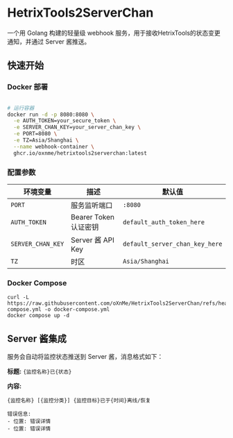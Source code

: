 # HetrixTools2ServerChan

一个用 Golang 构建的轻量级 webhook 服务，用于接收HetrixTools的状态变更通知，并通过 Server 酱推送。

## 快速开始

### Docker 部署

```bash

# 运行容器
docker run -d -p 8080:8080 \
  -e AUTH_TOKEN=your_secure_token \
  -e SERVER_CHAN_KEY=your_server_chan_key \
  -e PORT=8080 \
  -e TZ=Asia/Shanghai \
  --name webhook-container \
  ghcr.io/oxnme/hetrixtools2serverchan:latest
```

### 配置参数

| 环境变量 | 描述 | 默认值 |
|---------|------|--------|
| `PORT` | 服务监听端口 | `:8080` |
| `AUTH_TOKEN` | Bearer Token 认证密钥 | `default_auth_token_here` |
| `SERVER_CHAN_KEY` | Server 酱 API Key | `default_server_chan_key_here` |
| `TZ` | 时区 | `Asia/Shanghai` |

### Docker Compose

```shell 
curl -L https://raw.githubusercontent.com/oXnMe/HetrixTools2ServerChan/refs/heads/main/docker-compose.yml -o docker-compose.yml
docker compose up -d
```

## Server 酱集成

服务会自动将监控状态推送到 Server 酱，消息格式如下：

**标题:** `{监控名称}已{状态}`

**内容:**
```
{监控名称} [{监控分类}] {监控目标}已于{时间}离线/恢复

错误信息:
- 位置: 错误详情
- 位置: 错误详情
```
